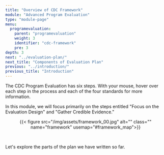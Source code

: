 ```yaml
---
title: "Overview of CDC Framework"
module: "Advanced Program Evaluation"
type: "module-page"
menu:
  programevaluation:
    parent: "programevaluation"
    weight: 3
    identifier: "cdc-framework"
    pre: 3
depth: 3
next: "../evaluation-plan/"
next_title: "Components of Evaluation Plan"
previous: "../introduction/"
previous_title: "Introduction"
---
```

<div class="programevaluation"><div class="pageblock"><p>The CDC Program Evaluation has six steps. With your mouse, hover over each step in the process and each of the four standards for more information. </p>
<p>In this module, we will focus primarily on the steps entitled "Focus on the Evaluation Design" and "Gather Credible Evidence."</p>
</div><div class="pageblock"><div align="center">
<!--image-->

<!--image map-->
<map name="framework_map">
<area alt="Accuracy" coords="119,234,224,251" onmouseover="framework10()" shape="rect" title="Accuracy">
<area alt="Propriety" coords="119,208,224,225" onmouseover="framework09()" shape="rect" title="Propriety">
<area alt="Feasibility" coords="119,181,224,198" onmouseover="framework08()" shape="rect" title="Feasibility">
<area alt="Utility" coords="119,153,224,170" onmouseover="framework07()" shape="rect" title="Utility">
<area alt="Ensure Use and Share Lessons Learned" coords="43,98,36" onmouseover="framework06()" shape="circle" title="Ensure Use and Share Lessons Learned">
<area alt="Justify Conclusions" coords="46,279,36" onmouseover="framework05()" shape="circle" title="Justify Conclusions">
<area alt="Gather Credible Evidence" coords="171,333,36" onmouseover="framework04()" shape="circle" title="Gather Credible Evidence">
<area alt="Focus the Evaluation Design" coords="297,278,36" onmouseover="framework03()" shape="circle" title="Focus the Evaluation Design">
<area alt="Describe the Program" coords="296,99,36" onmouseover="framework02()" shape="circle" title="Describe the Program">
<area alt="Engage Stakeholders" coords="170,45,36" onmouseover="framework01()" shape="circle" title="Engage Stakeholders">
</map>
<!--preloader-->

<!--flip-->

{{< figure src="/img/assets/framework_00.jpg" alt="" class="" name="framework" usemap="#framework_map">}}</div>
<!-- STOP -->
<p> </p>
<p>Let's explore the parts of the plan we have written so far.</p>
</div></div>